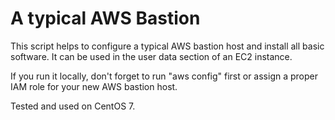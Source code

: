 # A typical AWS Bastion
This script helps to configure a typical AWS bastion host and install all basic software. It can be used in the user data section of an EC2 instance.

If you run it locally, don't forget to run "aws config" first or assign a proper IAM role for your new AWS bastion host.

Tested and used on CentOS 7.
